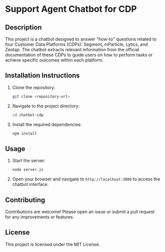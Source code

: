 # Support Agent Chatbot for CDP

## Description
This project is a chatbot designed to answer "how-to" questions related to four Customer Data Platforms (CDPs): Segment, mParticle, Lytics, and Zeotap. The chatbot extracts relevant information from the official documentation of these CDPs to guide users on how to perform tasks or achieve specific outcomes within each platform.

## Installation Instructions
1. Clone the repository:
   ```bash
   git clone <repository-url>
   ```
2. Navigate to the project directory:
   ```bash
   cd chatbot-cdp
   ```
3. Install the required dependencies:
   ```bash
   npm install
   ```

## Usage
1. Start the server:
   ```bash
   node server.js
   ```
2. Open your browser and navigate to `http://localhost:3000` to access the chatbot interface.

## Contributing
Contributions are welcome! Please open an issue or submit a pull request for any improvements or features.

## License
This project is licensed under the MIT License.
